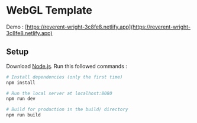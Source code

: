 # WebGL Template

Demo : [https://reverent-wright-3c8fe8.netlify.app](https://reverent-wright-3c8fe8.netlify.app)

## Setup

Download [Node.js](https://nodejs.org/en/download/).
Run this followed commands :

``` bash
# Install dependencies (only the first time)
npm install

# Run the local server at localhost:8080
npm run dev

# Build for production in the build/ directory
npm run build
```
